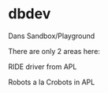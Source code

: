 dbdev
=====

Dans Sandbox/Playground

There are only 2 areas here:

RIDE driver from APL

Robots a la Crobots in APL
